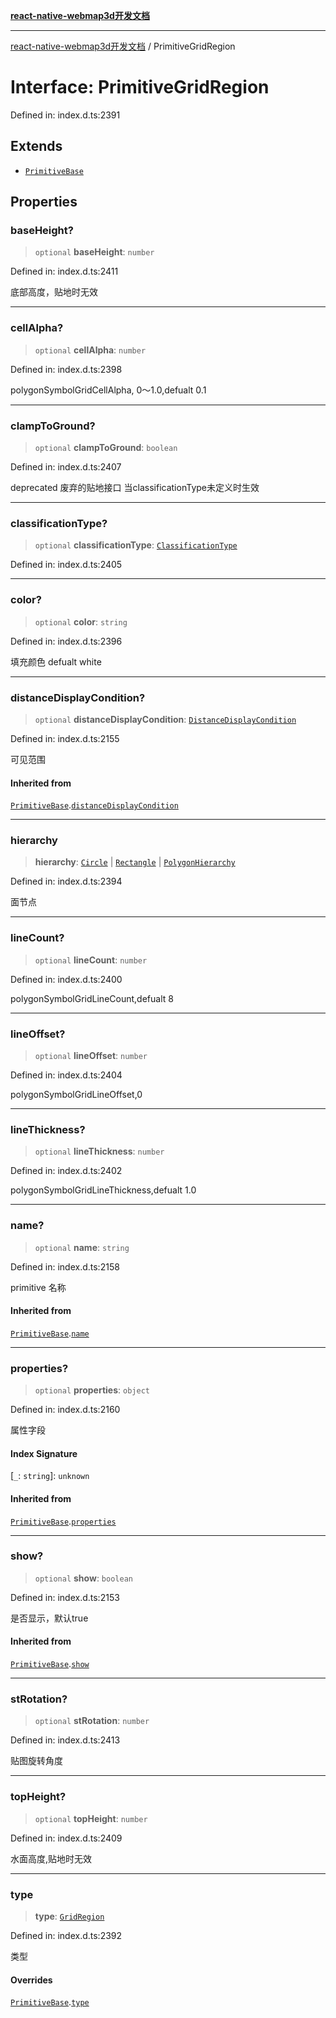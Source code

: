 [**react-native-webmap3d开发文档**](../README.md)

***

[react-native-webmap3d开发文档](../globals.md) / PrimitiveGridRegion

# Interface: PrimitiveGridRegion

Defined in: index.d.ts:2391

## Extends

- [`PrimitiveBase`](PrimitiveBase.md)

## Properties

### baseHeight?

> `optional` **baseHeight**: `number`

Defined in: index.d.ts:2411

底部高度，贴地时无效

***

### cellAlpha?

> `optional` **cellAlpha**: `number`

Defined in: index.d.ts:2398

polygonSymbolGridCellAlpha, 0～1.0,defualt 0.1

***

### clampToGround?

> `optional` **clampToGround**: `boolean`

Defined in: index.d.ts:2407

deprecated 废弃的贴地接口 当classificationType未定义时生效

***

### classificationType?

> `optional` **classificationType**: [`ClassificationType`](../enumerations/ClassificationType.md)

Defined in: index.d.ts:2405

***

### color?

> `optional` **color**: `string`

Defined in: index.d.ts:2396

填充颜色 defualt white

***

### distanceDisplayCondition?

> `optional` **distanceDisplayCondition**: [`DistanceDisplayCondition`](DistanceDisplayCondition.md)

Defined in: index.d.ts:2155

可见范围

#### Inherited from

[`PrimitiveBase`](PrimitiveBase.md).[`distanceDisplayCondition`](PrimitiveBase.md#distancedisplaycondition)

***

### hierarchy

> **hierarchy**: [`Circle`](Circle.md) \| [`Rectangle`](Rectangle.md) \| [`PolygonHierarchy`](PolygonHierarchy.md)

Defined in: index.d.ts:2394

面节点

***

### lineCount?

> `optional` **lineCount**: `number`

Defined in: index.d.ts:2400

polygonSymbolGridLineCount,defualt 8

***

### lineOffset?

> `optional` **lineOffset**: `number`

Defined in: index.d.ts:2404

polygonSymbolGridLineOffset,0

***

### lineThickness?

> `optional` **lineThickness**: `number`

Defined in: index.d.ts:2402

polygonSymbolGridLineThickness,defualt 1.0

***

### name?

> `optional` **name**: `string`

Defined in: index.d.ts:2158

primitive 名称

#### Inherited from

[`PrimitiveBase`](PrimitiveBase.md).[`name`](PrimitiveBase.md#name)

***

### properties?

> `optional` **properties**: `object`

Defined in: index.d.ts:2160

属性字段

#### Index Signature

\[`_`: `string`\]: `unknown`

#### Inherited from

[`PrimitiveBase`](PrimitiveBase.md).[`properties`](PrimitiveBase.md#properties)

***

### show?

> `optional` **show**: `boolean`

Defined in: index.d.ts:2153

是否显示，默认true

#### Inherited from

[`PrimitiveBase`](PrimitiveBase.md).[`show`](PrimitiveBase.md#show)

***

### stRotation?

> `optional` **stRotation**: `number`

Defined in: index.d.ts:2413

贴图旋转角度

***

### topHeight?

> `optional` **topHeight**: `number`

Defined in: index.d.ts:2409

水面高度,贴地时无效

***

### type

> **type**: [`GridRegion`](../enumerations/PrimitiveType.md#gridregion)

Defined in: index.d.ts:2392

类型

#### Overrides

[`PrimitiveBase`](PrimitiveBase.md).[`type`](PrimitiveBase.md#type)
